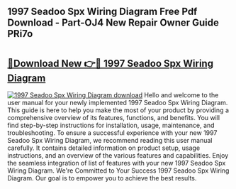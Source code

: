 ## 1997 Seadoo Spx Wiring Diagram Free Pdf Download - Part-OJ4 New Repair Owner Guide PRi7o

# <h2><a href="http://dfhuhte.blite.top/?on=1997+Seadoo+Spx+Wiring+Diagram">🔗Download New 👉🔴 1997 Seadoo Spx Wiring Diagram</a></h2>

[![1997 Seadoo Spx Wiring Diagram download](https://i.imgur.com/lujVjoI.png)](http://dfhuhte.blite.top/?on=1997+Seadoo+Spx+Wiring+Diagram)
Hello and welcome to the user manual for your newly implemented 1997 Seadoo Spx Wiring Diagram. This guide is here to help you make the most of your product by providing a comprehensive overview of its features, functions, and benefits. You will find step-by-step instructions for installation, usage, maintenance, and troubleshooting. To ensure a successful experience with your new 1997 Seadoo Spx Wiring Diagram, we recommend reading this user manual carefully. It contains detailed information on product setup, usage instructions, and an overview of the various features and capabilities. Enjoy the seamless integration of list of features with your new 1997 Seadoo Spx Wiring Diagram. We're Committed to Your Success 1997 Seadoo Spx Wiring Diagram. Our goal is to empower you to achieve the best results.
